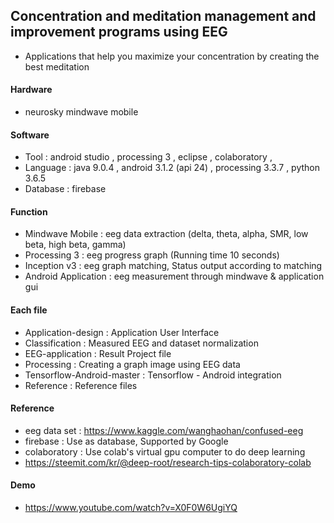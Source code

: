 ## Concentration and meditation management and improvement programs using EEG
* Applications that help you maximize your concentration by creating the best meditation

#### Hardware
* neurosky mindwave mobile

#### Software
* Tool : android studio , processing 3 , eclipse , colaboratory , 
* Language : java 9.0.4 , android 3.1.2 (api 24) , processing 3.3.7 , python 3.6.5
* Database : firebase

#### Function
* Mindwave Mobile : eeg data extraction (delta, theta, alpha, SMR, low beta, high beta, gamma)
* Processing 3 : eeg progress graph (Running time 10 seconds)
* Inception v3 : eeg graph matching, Status output according to matching
* Android Application : eeg measurement through mindwave & application gui

#### Each file
* Application-design : Application User Interface
* Classification : Measured EEG and dataset normalization
* EEG-application : Result Project file
* Processing : Creating a graph image using EEG data
* Tensorflow-Android-master : Tensorflow - Android integration
* Reference : Reference files

#### Reference
* eeg data set : https://www.kaggle.com/wanghaohan/confused-eeg
* firebase : Use as database, Supported by Google
* colaboratory : Use colab's virtual gpu computer to do deep learning
* https://steemit.com/kr/@deep-root/research-tips-colaboratory-colab

#### Demo
* https://www.youtube.com/watch?v=X0F0W6UgiYQ
